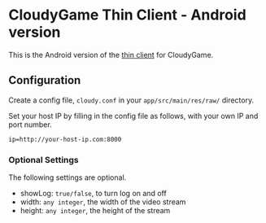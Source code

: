 # CloudyGame Thin Client - Android version

This is the Android version of the [thin client](https://github.com/bloodelves88/CloudyGameThinClient) for CloudyGame.

## Configuration

Create a config file, ```cloudy.conf``` in your ```app/src/main/res/raw/``` directory. 

Set your host IP by filling in the config file as follows, with your own IP and port number.

```
ip=http://your-host-ip.com:8000
```
### Optional Settings

The following settings are optional.
- showLog: ```true/false```, to turn log on and off
- width: ```any integer```, the width of the video stream
- height: ```any integer```, the height of the stream
